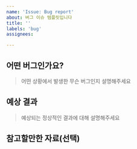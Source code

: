 ```yaml
---
name: 'Issue: Bug report'
about: 버그 이슈 템플릿입니다
title: ''
labels: 'bug'
assignees:

---
```


## 어떤 버그인가요?

> 어떤 상황에서 발생한 무슨 버그인지 설명해주세요

## 예상 결과

> 예상되는 정상적인 결과에 대해 설명해주세요

## 참고할만한 자료(선택)
